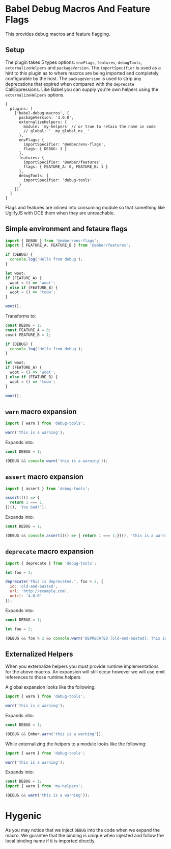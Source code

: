 # Babel Debug Macros And Feature Flags

This provides debug macros and feature flagging.

## Setup

The plugin takes 5 types options: `envFlags`, `features`, `debugTools`, `externalizeHelpers` and `packageVersion`. The `importSpecifier` is used as a hint to this plugin as to where macros are being imported and completely configurable by the host. The `packageVersion` is used to strip any deprecations that expired when compared with the `deprecate` CallExpressions. Like Babel you can supply you're own helpers using the `externalizeHelpers` options.

```
{
  plugins: [
    ['babel-debug-macros', {
      packageVersion: '3.0.0',
      externalizeHelpers: {
        module: 'my-helpers' // or true to retain the name in code
        // global: '__my_global_ns__'
      },
      envFlags: {
        importSpecifier: '@ember/env-flags',
        flags: { DEBUG: 1 }
      },
      features: {
        importSpecifier: '@ember/features',
        flags: { FEATURE_A: 0, FEATURE_B: 1 }
      },
      debugTools: {
        importSpecifier: 'debug-tools'
      }
    }]
  ]
}
```

Flags and features are inlined into consuming module so that something like UglifyJS with DCE them when they are unreachable.

## Simple environment and fetaure flags

```javascript
import { DEBUG } from '@ember/env-flags';
import { FEATURE_A, FEATURE_B } from '@ember/features';

if (DEBUG) {
  console.log('Hello from debug');
}

let woot;
if (FEATURE_A) {
  woot = () => 'woot';
} else if (FEATURE_B) {
  woot = () => 'toow';
}

woot();
```

Transforms to:

```javascript
const DEBUG = 1;
const FEATURE_A = 0;
cosnt FEATURE_B = 1;

if (DEBUG) {
  console.log('Hello from debug');
}

let woot;
if (FEATURE_A) {
  woot = () => 'woot';
} else if (FEATURE_B) {
  woot = () => 'toow';
}

woot();
```

## `warn` macro expansion

```javascript
import { warn } from 'debug-tools';

warn('this is a warning');
```

Expands into:

```javascript
const DEBUG = 1;

(DEBUG && console.warn('this is a warning'));
```

## `assert` macro expansion

```javascript
import { assert } from 'debug-tools';

assert((() => {
  return 1 === 1;
})(), 'You bad!');
```

Expands into:

```javascript
const DEBUG = 1;

(DEBUG && console.assert((() => { return 1 === 1;})(), 'this is a warning'));
```

## `deprecate` macro expansion

```javascript
import { deprecate } from 'debug-tools';

let foo = 2;

deprecate('This is deprecated.', foo % 2, {
  id: 'old-and-busted',
  url: 'http://example.com',
  until: '4.0.0'
});
```

Expands into:

```javascript
const DEBUG = 1;

let foo = 2;

(DEBUG && foo % 2 && console.warn('DEPRECATED [old-and-busted]: This is deprecated. Will be removed in 4.0.0. Please see http://example.com for more details.'));
```

## Externalized Helpers

When you externalize helpers you must provide runtime implementations for the above macros. An expansion will still occur however we will use emit references to those runtime helpers.

A global expansion looks like the following:

```javascript
import { warn } from 'debug-tools';

warn('this is a warning');
```

Expands into:

```javascript
const DEBUG = 1;

(DEBUG && Ember.warn('this is a warning'));
```

While externalizing the helpers to a module looks like the following:

```javascript
import { warn } from 'debug-tools';

warn('this is a warning');
```

Expands into:

```javascript
const DEBUG = 1;
import { warn } from 'my-helpers';

(DEBUG && warn('this is a warning'));
```

# Hygenic

As you may notice that we inject `DEBUG` into the code when we expand the macro. We gurantee that the binding is unique when injected and follow the local binding name if it is imported directly.
